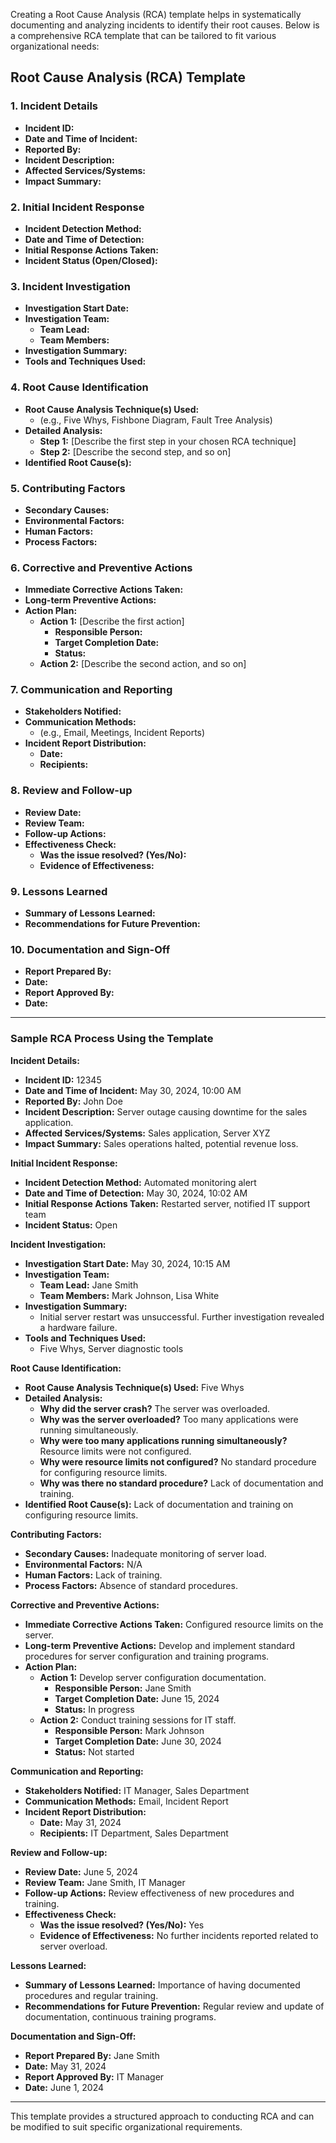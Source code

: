 Creating a Root Cause Analysis (RCA) template helps in systematically documenting and analyzing incidents to identify their root causes. Below is a comprehensive RCA template that can be tailored to fit various organizational needs:

## Root Cause Analysis (RCA) Template

### 1. Incident Details
- **Incident ID:**
- **Date and Time of Incident:**
- **Reported By:**
- **Incident Description:**
- **Affected Services/Systems:**
- **Impact Summary:**

### 2. Initial Incident Response
- **Incident Detection Method:**
- **Date and Time of Detection:**
- **Initial Response Actions Taken:**
- **Incident Status (Open/Closed):**

### 3. Incident Investigation
- **Investigation Start Date:**
- **Investigation Team:**
  - **Team Lead:**
  - **Team Members:**
- **Investigation Summary:**
- **Tools and Techniques Used:**

### 4. Root Cause Identification
- **Root Cause Analysis Technique(s) Used:**
  - (e.g., Five Whys, Fishbone Diagram, Fault Tree Analysis)
- **Detailed Analysis:**
  - **Step 1:** [Describe the first step in your chosen RCA technique]
  - **Step 2:** [Describe the second step, and so on]
- **Identified Root Cause(s):**

### 5. Contributing Factors
- **Secondary Causes:**
- **Environmental Factors:**
- **Human Factors:**
- **Process Factors:**

### 6. Corrective and Preventive Actions
- **Immediate Corrective Actions Taken:**
- **Long-term Preventive Actions:**
- **Action Plan:**
  - **Action 1:** [Describe the first action]
    - **Responsible Person:**
    - **Target Completion Date:**
    - **Status:**
  - **Action 2:** [Describe the second action, and so on]

### 7. Communication and Reporting
- **Stakeholders Notified:**
- **Communication Methods:**
  - (e.g., Email, Meetings, Incident Reports)
- **Incident Report Distribution:**
  - **Date:**
  - **Recipients:**

### 8. Review and Follow-up
- **Review Date:**
- **Review Team:**
- **Follow-up Actions:**
- **Effectiveness Check:**
  - **Was the issue resolved? (Yes/No):**
  - **Evidence of Effectiveness:**

### 9. Lessons Learned
- **Summary of Lessons Learned:**
- **Recommendations for Future Prevention:**

### 10. Documentation and Sign-Off
- **Report Prepared By:**
- **Date:**
- **Report Approved By:**
- **Date:**

---

### Sample RCA Process Using the Template

**Incident Details:**
- **Incident ID:** 12345
- **Date and Time of Incident:** May 30, 2024, 10:00 AM
- **Reported By:** John Doe
- **Incident Description:** Server outage causing downtime for the sales application.
- **Affected Services/Systems:** Sales application, Server XYZ
- **Impact Summary:** Sales operations halted, potential revenue loss.

**Initial Incident Response:**
- **Incident Detection Method:** Automated monitoring alert
- **Date and Time of Detection:** May 30, 2024, 10:02 AM
- **Initial Response Actions Taken:** Restarted server, notified IT support team
- **Incident Status:** Open

**Incident Investigation:**
- **Investigation Start Date:** May 30, 2024, 10:15 AM
- **Investigation Team:** 
  - **Team Lead:** Jane Smith
  - **Team Members:** Mark Johnson, Lisa White
- **Investigation Summary:** 
  - Initial server restart was unsuccessful. Further investigation revealed a hardware failure.
- **Tools and Techniques Used:** 
  - Five Whys, Server diagnostic tools

**Root Cause Identification:**
- **Root Cause Analysis Technique(s) Used:** Five Whys
- **Detailed Analysis:**
  - **Why did the server crash?** The server was overloaded.
  - **Why was the server overloaded?** Too many applications were running simultaneously.
  - **Why were too many applications running simultaneously?** Resource limits were not configured.
  - **Why were resource limits not configured?** No standard procedure for configuring resource limits.
  - **Why was there no standard procedure?** Lack of documentation and training.
- **Identified Root Cause(s):** Lack of documentation and training on configuring resource limits.

**Contributing Factors:**
- **Secondary Causes:** Inadequate monitoring of server load.
- **Environmental Factors:** N/A
- **Human Factors:** Lack of training.
- **Process Factors:** Absence of standard procedures.

**Corrective and Preventive Actions:**
- **Immediate Corrective Actions Taken:** Configured resource limits on the server.
- **Long-term Preventive Actions:** Develop and implement standard procedures for server configuration and training programs.
- **Action Plan:**
  - **Action 1:** Develop server configuration documentation.
    - **Responsible Person:** Jane Smith
    - **Target Completion Date:** June 15, 2024
    - **Status:** In progress
  - **Action 2:** Conduct training sessions for IT staff.
    - **Responsible Person:** Mark Johnson
    - **Target Completion Date:** June 30, 2024
    - **Status:** Not started

**Communication and Reporting:**
- **Stakeholders Notified:** IT Manager, Sales Department
- **Communication Methods:** Email, Incident Report
- **Incident Report Distribution:**
  - **Date:** May 31, 2024
  - **Recipients:** IT Department, Sales Department

**Review and Follow-up:**
- **Review Date:** June 5, 2024
- **Review Team:** Jane Smith, IT Manager
- **Follow-up Actions:** Review effectiveness of new procedures and training.
- **Effectiveness Check:**
  - **Was the issue resolved? (Yes/No):** Yes
  - **Evidence of Effectiveness:** No further incidents reported related to server overload.

**Lessons Learned:**
- **Summary of Lessons Learned:** Importance of having documented procedures and regular training.
- **Recommendations for Future Prevention:** Regular review and update of documentation, continuous training programs.

**Documentation and Sign-Off:**
- **Report Prepared By:** Jane Smith
- **Date:** May 31, 2024
- **Report Approved By:** IT Manager
- **Date:** June 1, 2024

---

This template provides a structured approach to conducting RCA and can be modified to suit specific organizational requirements.
